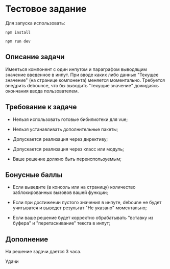 # Тестовое задание

Для запуска использовать: 

``npm install``

``npm run dev``

## Описание задачи

Имееться компонент с один инпутом и параграфом выводящим значение введенное в инпут. При вводе каких либо данных "Текущее значение" (на странице компонента) меняется моментально. Требуется внедрить debounce, что бы выводить "текущие значение" дожидаясь окончания ввода пользователем.

## Требование к задаче

- Нельзя использовать готовые бибилиотеки для vue;

- Нельзя устанавливать дополнительные пакеты;

- Допускается реализация через директиву;

- Допускается реализация через класс или модуль;

- Ваше решение должно быть переиспользуемым;


## Бонусные баллы

- Если выведите (в консоль или на страницу) количество заблокированных вызовов вашей функции;

- Если при достижении пустого значения в инпуте, deboune не будет учитыватся и выведет результат "Не указано" моментально;

- Если ваше решение будет корректно обрабатывать "вставку из буфера" и "перетаскивание" текста в инпут;

## Дополнение

На решение задачи дается 3 часа. 

Удачи